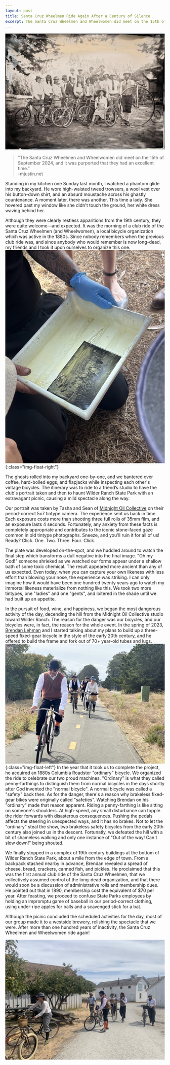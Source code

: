```yaml
---
layout: post
title: Santa Cruz Wheelmen Ride Again After a Century of Silence
excerpt: The Santa Cruz Wheelmen and Wheelwomen did meet on the 15th of September 2024, and it was purported that they had an excellent time.
---
```


![The Santa Cruz Wheelmen and Wheelwomen](/assets/images/wheelmen_club_tintype.jpg)

> "The Santa Cruz Wheelmen and Wheelwomen did meet on the 15th of September 2024, and it was purported that they had an excellent time." \
> -mjustin.net

Standing in my kitchen one Sunday last month, I watched a phantom glide into my backyard. He wore high-waisted tweed trowsers, a wool vest over his button-down shirt, and an absurd moustache across his ghastly countenance. A moment later, there was another. This time a lady. She hovered past my window like she didn't touch the ground, her white dress waving behind her.

Although they were clearly restless apparitions from the 19th century, they were quite welcome—and expected. It was the morning of a club ride of the Santa Cruz Wheelmen (and Wheelwomen), a local bicycle organization which was active in the 1880s. Since nobody remembers when the previous club ride was, and since anybody who would remember is now long-dead, my friends and I took it upon ourselves to organize this one.
![The tintype being developed](/assets/images/tintype_develop.jpg){:class="img-float-right"}

The ghosts rolled into my backyard one-by-one, and we bantered over coffee, hard-boiled eggs, and flapjacks while inspecting each other's vintage bicycles. The itinerary was to ride to a friend’s studio to have the club's portrait taken and then to haunt Wilder Ranch State Park with an extravagant picnic, causing a mild spectacle along the way.

Our portrait was taken by Tasha and Sean of [Midnight Oil Collective](https://www.instagram.com/midnightoilcollective/) on their period-correct 5x7 tintype camera. The experience sent us back in time. Each exposure costs more than shooting three full rolls of 35mm film, and an exposure lasts 4 seconds. Fortunately, any anxiety from these facts is completely appropriate and contributes to the iconic stone-faced gaze common in old tintype photographs. Sneeze, and you'll ruin it for all of us! Ready? Click. One. Two. Three. Four. Click.

The plate was developed on-the-spot, and we huddled around to watch the final step which transforms a dull negative into the final image. "Oh my God!" someone shrieked as we watched our forms appear under a shallow bath of some toxic chemical. The result appeared more ancient than any of us expected. Even today, when you can capture your own likeness with less effort than blowing your nose, the experience was striking. I can only imagine how it would have been one hundred twenty years ago to watch my immortal likeness materialize from nothing like this. We took two more tintypes, one "ladies" and one "gents", and loitered in the shade until we had built up an appetite.

In the pursuit of food, wine, and happiness, we began the most dangerous activity of the day, decending the hill from the Midnight Oil Collective studio toward Wilder Ranch. The reason for the danger was our bicycles, and our bicycles were, in fact, the reason for the whole event. In the spring of 2023, [Brendan Lehman](https://www.instagram.com/onko_rinkus/) and I started talking about my plans to build up a three-speed fixed-gear bicycle in the style of the early 20th century, and he offered to build the frame and fork out of 70+ year-old tubes and lugs. ![The wheelmen riding](/assets/images/wheelmen_riding.jpg){:class="img-float-left"} In the year that it took us to complete the project, he acquired an 1880s Columbia Roadster "ordinary" bicycle. We organized the ride to celebrate our two proud machines. "Ordinary" is what they called penny-farthings to distinguish them from normal bicycles in the days shortly after God invented the "normal bicycle". A normal bicycle was called a "safety" back then. As for the danger, there's a reason why brakeless fixed-gear bikes were originally called "safeties". Watching Brendan on his "ordinary" made that reason apparent. Riding a penny-farthing is like sitting on someone's shoulders. At high-speed, any small disturbance can topple the rider forwards with disasterous consequences. Pushing the pedals affects the steering in unexpected ways, and it has no brakes. Not to let the "ordinary" steal the show, two brakeless safety bicycles from the early 20th century also joined us in the descent. Fortunatly, we defeated the hill with a bit of shameless walking and only one instance of "Out of the way! Can't slow down!" being shouted.

We finally stopped in a complex of 19th century buildings at the bottom of Wilder Ranch State Park, about a mile from the edge of town. From a backpack stashed nearby in advance, Brendan revealed a spread of cheese, bread, crackers, canned fish, and pickles. He proclaimed that this was the first annual club ride of the Santa Cruz Wheelmen, that we collectively assumed control of the long-dead organization, and that there would soon be a discussion of administrative rolls and membership dues. He pointed out that in 1890, membership cost the equivalent of $70 per year. After feasting, we proceed to confuse State Parks employees by holding an impromptu game of baseball in our period-correct clothing, using under-ripe apples for balls and a scavenged stick for a bat. 

Although the picnic concluded the scheduled activities for the day, most of our group made it to a westside brewery, relishing the spectacle that we were. After more than one hundred years of inactivity, the Santa Cruz Wheelmen and Wheelwomen ride again!

![The Wheelmen and Wheelwomen arrive at Wilder Ranch](/assets/images/wheelmen_arrive.jpg)

